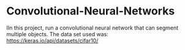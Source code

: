 # Convolutional-Neural-Networks
IIn this project, run a convolutional neural network that can segment multiple objects. The data set used was: https://keras.io/api/datasets/cifar10/
